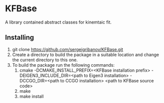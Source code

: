 # KFBase

A library contained abstract classes for kinemtaic fit.

## Installing

1. git clone https://github.com/sergeigribanov/KFBase.git
2. Create a directory to build the package in a suitable location and change the current directory to this one.
3. To build the package run the following commands: 
    1. cmake -DCMAKE_INSTALL_PREFIX=\<KFBase installation prefix\> -DEIGEN3_INCLUDE_DIR=\<path to Eigen3 installation\> -DCCGO_DIR=\<path to CCGO installation\> \<path to KFBase source code\>
    2. make
    3. make install
